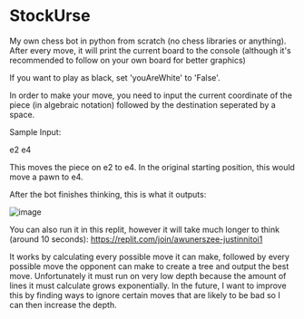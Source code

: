 # StockUrse
My own chess bot in python from scratch (no chess libraries or anything). After every move, it will print the current board to the console (although it's recommended to follow on your own board for better graphics)

If you want to play as black, set 'youAreWhite' to 'False'.

In order to make your move, you need to input the current coordinate of the piece (in algebraic notation) followed by the destination seperated by a space.

Sample Input:

e2 e4

This moves the piece on e2 to e4. In the original starting position, this would move a pawn to e4.

After the bot finishes thinking, this is what it outputs:

![image](https://github.com/pademinune/StockUrse/assets/86390271/fa2faa3a-fb04-4450-829a-f770f813c24a)


You can also run it in this replit, however it will take much longer to think (around 10 seconds): https://replit.com/join/awunerszee-justinnitoi1

It works by calculating every possible move it can make, followed by every possible move the opponent can make to create a tree and output the best move. Unfortunately it must run on very low depth because the amount of lines it must calculate grows exponentially. In the future, I want to improve this by finding ways to ignore certain moves that are likely to be bad so I can then increase the depth.
